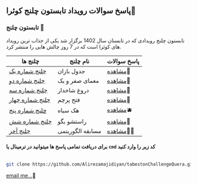## پاسخ سوالات رویداد تابستون چلنج کوئرا🍉

 ### تابستون چلنج 🍇
 

تابستون چلنج رویدادی که در تابستان سال 1402 برگزار شد یکی از جذاب ترین رویداد های کوئرا  است که در 7 روز  چالش هایی را منتشر کرد.



چلنج  ها | نام چلنج | پاسخ سوالات
-----------|-------------|---------
[چلنج شماره یک](https://quera.org/contest/assignments/56831/problems)|جدول بازان |[مشاهده](https://github.com/Alirezamajidiyan/tabestonChallengeQuera/tree/main/answers/answerOne)🍒
[چلنج شماره دو](https://quera.org/contest/assignments/56852/problems)|معمای صفر و یک |[مشاهده](https://github.com/Alirezamajidiyan/tabestonChallengeQuera/tree/main/answers/answerTwo)🍇
[چلنج شماره سه](https://quera.org/contest/assignments/56835/problems)|دروغ شاخدار |[مشاهده](https://github.com/Alirezamajidiyan/tabestonChallengeQuera/tree/main/answers/answerThree)🍐
[چلنج شماره چهار](https://quera.org/contest/assignments/56836/problems)|فتح پرچم |[مشاهده](https://github.com/Alirezamajidiyan/tabestonChallengeQuera/tree/main/answers/answeFour)🍑
[چلنج شماره پنج ](https://quera.org/contest/assignments/56833/problems)|هک سیاه |[مشاهده](https://github.com/Alirezamajidiyan/tabestonChallengeQuera/tree/main/answers/answeFive)🫐
[چلنج شماره شش](https://quera.org/contest/assignments/56834/problems)|راستشو بگو |[مشاهده](https://github.com/Alirezamajidiyan/tabestonChallengeQuera/tree/main/answers/answerSix)🍉
[چلنج آخر](https://quera.org/contest/assignments/56837/problems)|مسابقه الگوریتمی |[مشاهده](https://github.com/Alirezamajidiyan/tabestonChallengeQuera/tree/main/answers/answerSeven)🧑‍💻

#### برای دریافت تمامی پاسخ ها میتوانید در ترمینال یا `cmd` کد زیر را وارد کنید

```bash

git clone https://github.com/Alirezamajidiyan/tabestonChallengeQuera.git

```

[email me...](mailto:alirezadeveloperman@gmail.com)🍉
